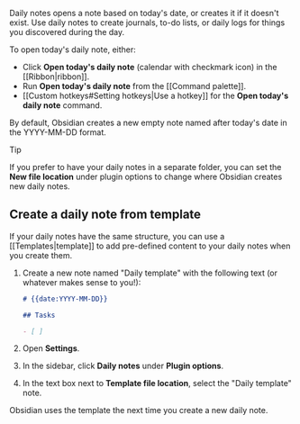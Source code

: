 Daily notes opens a note based on today's date, or creates it if it doesn't exist. Use daily notes to create journals, to-do lists, or daily logs for things you discovered during the day.

To open today's daily note, either:

- Click **Open today's daily note** (calendar with checkmark icon) in the [[Ribbon|ribbon]].
- Run **Open today's daily note** from the [[Command palette]].
- [[Custom hotkeys#Setting hotkeys|Use a hotkey]] for the **Open today's daily note** command.

By default, Obsidian creates a new empty note named after today's date in the YYYY-MM-DD format.

> [!tip]
> If you prefer to have your daily notes in a separate folder, you can set the **New file location** under plugin options to change where Obsidian creates new daily notes.

## Create a daily note from template

If your daily notes have the same structure, you can use a [[Templates|template]] to add pre-defined content to your daily notes when you create them.

1. Create a new note named "Daily template" with the following text (or whatever makes sense to you!):

   ```md
   # {{date:YYYY-MM-DD}}

   ## Tasks

   - [ ]
   ```

1. Open **Settings**.
1. In the sidebar, click **Daily notes** under **Plugin options**.
1. In the text box next to **Template file location**, select the "Daily template" note.

Obsidian uses the template the next time you create a new daily note.
